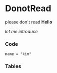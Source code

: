 # DonotRead
please don't read
**Hello**

*let me introduce*

### Code

```
name = "kim"
```

### Tables
